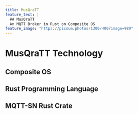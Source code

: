 ```yaml
---
title: MusQraTT
feature_text: |
  ## MusQraTT
  An MQTT Broker in Rust on Composite OS
feature_image: "https://picsum.photos/1300/400?image=989"
---
```


# MusQraTT Technology

## Composite OS

## Rust Programming Language

## MQTT-SN Rust Crate